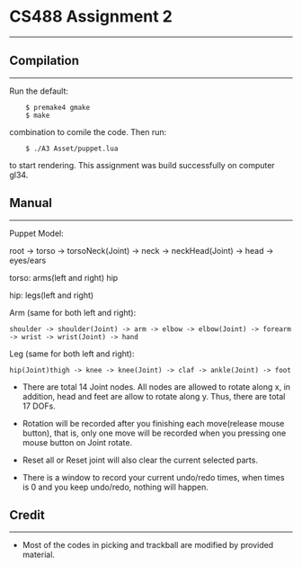 # CS488 Assignment 2

---

## Compilation

----

Run the default:

    	$ premake4 gmake
    	$ make

combination to comile the code. 
Then run:

		$ ./A3 Asset/puppet.lua

to start rendering. This assignment was build successfully on computer gl34.

## Manual

----

Puppet Model:

root -> torso	-> torsoNeck(Joint) -> neck -> neckHead(Joint) -> head -> eyes/ears

torso: 
	arms(left and right)
	hip

hip:
	legs(left and right)


Arm (same for both left and right):

	shoulder -> shoulder(Joint) -> arm -> elbow -> elbow(Joint) -> forearm -> wrist -> wrist(Joint) -> hand

Leg (same for both left and right):

	hip(Joint)thigh -> knee -> knee(Joint) -> claf -> ankle(Joint) -> foot

* There are total 14 Joint nodes. 
	All nodes are allowed to rotate along x, in addition, head and feet are allow to rotate along y.
	Thus, there are total 17 DOFs.

* Rotation will be recorded after you finishing each move(release mouse button), that is, only one move will be recorded when you pressing one mouse button on Joint rotate.

* Reset all or Reset joint will also clear the current selected parts.

* There is a window to record your current undo/redo times, when times is 0 and you keep undo/redo, nothing will happen.

## Credit

----

* Most of the codes in picking and trackball are modified by provided material.
